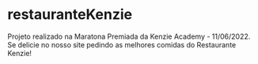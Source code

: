# restauranteKenzie
Projeto realizado na Maratona Premiada da Kenzie Academy - 11/06/2022.
Se delicie no nosso site pedindo as melhores comidas do Restaurante Kenzie!
